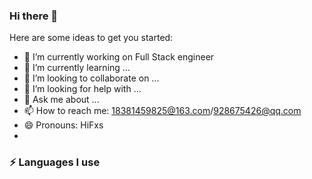 ### Hi there 👋


<!-- **HiFxs/HiFxs** is a ✨ _special_ ✨ repository because its `README.md` (this file) appears on your GitHub profile. -->

Here are some ideas to get you started:

- 🔭 I’m currently working on Full Stack engineer
- 🌱 I’m currently learning ...
- 👯 I’m looking to collaborate on ...
- 🤔 I’m looking for help with ...
- 💬 Ask me about ...
- 📫 How to reach me: 18381459825@163.com/928675426@qq.com
- 😄 Pronouns: HiFxs
- 
### :zap: Languages I use


